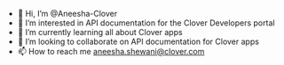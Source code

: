 - 👋 Hi, I’m @Aneesha-Clover
- 👀 I’m interested in API documentation for the Clover Developers portal
- 🌱 I’m currently learning all about Clover apps
- 💞️ I’m looking to collaborate on API documentation for Clover apps
- 📫 How to reach me aneesha.shewani@clover.com

<!---
Aneesha-Clover/Aneesha-Clover is a ✨ special ✨ repository because its `README.md` (this file) appears on your GitHub profile.
You can click the Preview link to take a look at your changes.
--->
